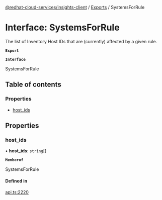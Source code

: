 [@redhat-cloud-services/insights-client](../README.md) / [Exports](../modules.md) / SystemsForRule

# Interface: SystemsForRule

The list of Inventory Host IDs that are (currently) affected by a given rule.

**`Export`**

**`Interface`**

SystemsForRule

## Table of contents

### Properties

- [host\_ids](SystemsForRule.md#host_ids)

## Properties

### host\_ids

• **host\_ids**: `string`[]

**`Memberof`**

SystemsForRule

#### Defined in

[api.ts:2220](https://github.com/RedHatInsights/javascript-clients/blob/master/packages/insights/api.ts#L2220)
